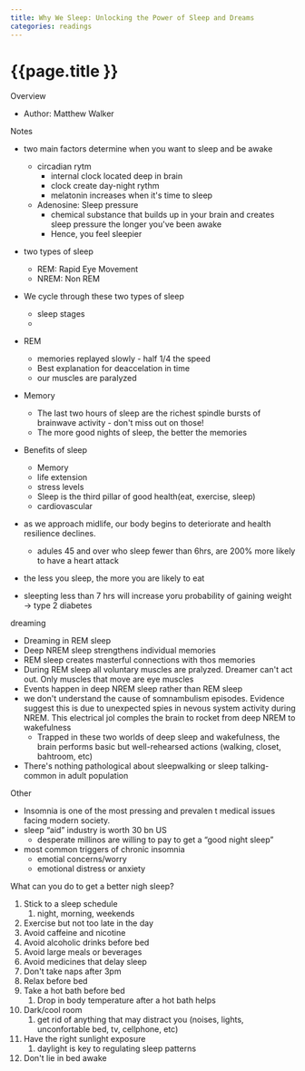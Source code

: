 ```yaml
---
title: Why We Sleep: Unlocking the Power of Sleep and Dreams
categories: readings
---
```


# {{page.title }}


Overview

* Author: Matthew Walker

Notes

* two main factors determine when you want to sleep and be awake
    * circadian rytm
        * internal clock located deep in brain
        * clock create day-night rythm
        * melatonin increases when it's time to sleep
    * Adenosine: Sleep pressure
        * chemical substance that builds up in your brain and creates sleep pressure the longer you've been awake
        * Hence, you feel sleepier

* two types of sleep
    * REM: Rapid Eye Movement
    * NREM: Non REM
* We cycle  through these two types of sleep
    * sleep stages
    *
* REM
    * memories replayed slowly - half 1/4 the speed
    * Best explanation for deaccelation in time
    * our muscles are paralyzed
* Memory
    * The last two hours of sleep are the richest spindle bursts of brainwave activity - don't miss out on those!
    * The more good nights of sleep, the better the memories
* Benefits of sleep
    * Memory
    * life extension
    * stress levels
    * Sleep is the third pillar of good health(eat, exercise, sleep)
    * cardiovascular
* as we approach midlife, our body begins to deteriorate and health resilience declines.
    * adules 45 and over who sleep fewer than 6hrs, are 200% more likely to have a heart attack
* the less you sleep, the more you are likely to eat
* sleepting less than 7 hrs will increase yoru probability of gaining weight → type 2 diabetes

dreaming

* Dreaming in REM sleep
* Deep NREM sleep strengthens individual memories
* REM sleep creates masterful connections with thos memories
* During REM sleep all voluntary muscles are pralyzed. Dreamer can't act out. Only muscles that move are eye muscles
* Events happen in deep NREM sleep rather than REM sleep
* we don't understand the cause of somnambulism episodes. Evidence suggest this is due to unexpected spies in nevous system activity during NREM. This electrical jol comples the brain to rocket from deep NREM to wakefulness
    * Trapped in these two worlds of deep sleep and wakefulness, the brain performs basic but well-rehearsed actions (walking, closet, bahtroom, etc)
* There's nothing pathological about sleepwalking or sleep talking- common in adult population

Other

* Insomnia is one of the most pressing and prevalen t medical issues facing modern society.
* sleep “aid” industry is worth 30 bn US
    * desperate millinos are willing to pay to get a “good night sleep”
* most common triggers of chronic insomnia
    * emotial concerns/worry
    * emotional distress or anxiety

What can you do to get a better nigh sleep?

1. Stick to a sleep schedule
    1. night, morning, weekends
2. Exercise but not too late in the day
3. Avoid caffeine and nicotine
4. Avoid alcoholic drinks before bed
5. Avoid large meals or beverages
6. Avoid medicines that delay sleep
7. Don't take naps after 3pm
8. Relax before bed
9. Take a hot bath before bed
    1. Drop in body temperature after a hot bath helps
10. Dark/cool room
    1. get rid of anything that may distract you (noises, lights, unconfortable bed, tv, cellphone, etc)
11. Have the right sunlight exposure
    1. daylight is key to regulating sleep patterns
12. Don't lie in bed awake
